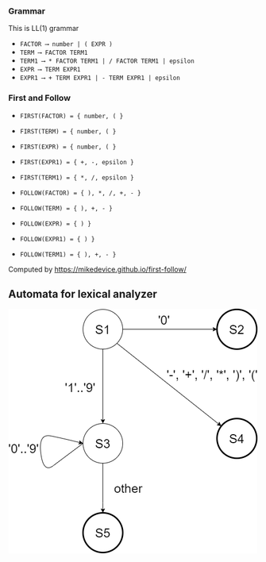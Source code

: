 ### Grammar

This is LL(1) grammar
* `FACTOR ⟶ number | ( EXPR )`
* `TERM ⟶ FACTOR TERM1`
* `TERM1 ⟶ * FACTOR TERM1 | / FACTOR TERM1 | epsilon`
* `EXPR ⟶ TERM EXPR1`
* `EXPR1 ⟶ + TERM EXPR1 | - TERM EXPR1 | epsilon`


###  First and Follow
* `FIRST(FACTOR) = { number, ( }`
* `FIRST(TERM) = { number, ( }`
* `FIRST(EXPR) = { number, ( }`
* `FIRST(EXPR1) = { +, -, epsilon }`
* `FIRST(TERM1) = { *, /, epsilon }` 


* `FOLLOW(FACTOR) = { ), *, /, +, - }`
* `FOLLOW(TERM) = { ), +, - }`
* `FOLLOW(EXPR) = { ) }`
* `FOLLOW(EXPR1) = { ) }`
* `FOLLOW(TERM1) = { ), +, - }`



Computed by https://mikedevice.github.io/first-follow/

## Automata for lexical analyzer

![Lexical Analyzer Automata](https://github.com/DamirJann/math-parser/blob/master/img/automata_for_lexical_analyzer.drawio.png)

